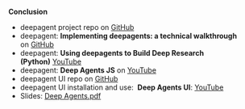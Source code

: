 **Conclusion**

*   deepagent project repo on [GitHub](https://github.com/langchain-ai/deepagents)
*   deepagent: **Implementing deepagents: a technical walkthrough** on [GitHub](https://www.youtube.com/watch?v=TTMYJAw5tiA)
*   deepagent: **Using deepagents to Build Deep Research (Python)** [YouTube](https://www.youtube.com/watch?v=geTtqyFnyHA)
*   deepagent: **Deep Agents JS** on [YouTube](https://www.youtube.com/watch?v=qMe7P8NU6BU)
*   deepagent UI repo on [GitHub](https://github.com/langchain-ai/deep-agents-ui)
*   deepagent UI installation and use:  **Deep Agents UI**: [YouTube](https://www.youtube.com/watch?v=0CE_BhdnZZI)
*   Slides: [Deep Agents.pdf](https://files.cdn.thinkific.com/file_uploads/967498/attachments/9ce/d1c/628/Deep_Agents.pdf)
